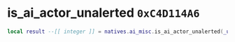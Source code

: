 # is_ai_actor_unalerted `0xC4D114A6`

```lua
local result --[[ integer ]] = natives.ai_misc.is_ai_actor_unalerted(_unk0 --[[ integer ]])
```
